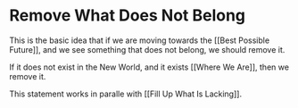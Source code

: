# Remove What Does Not Belong
This is the basic idea that if we are moving towards the [[Best Possible Future]], and we see something that does not belong, we should remove it. 

If it does not exist in the New World, and it exists [[Where We Are]], then we remove it. 

This statement works in paralle with [[Fill Up What Is Lacking]].  
